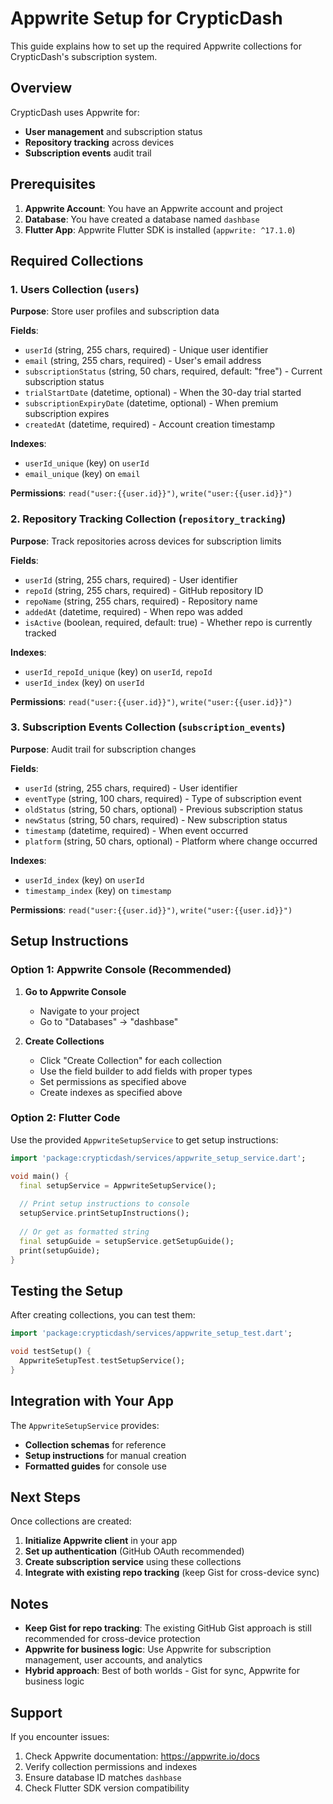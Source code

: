 # Appwrite Setup for CrypticDash

This guide explains how to set up the required Appwrite collections for CrypticDash's subscription system.

## Overview

CrypticDash uses Appwrite for:
- **User management** and subscription status
- **Repository tracking** across devices
- **Subscription events** audit trail

## Prerequisites

1. **Appwrite Account**: You have an Appwrite account and project
2. **Database**: You have created a database named `dashbase`
3. **Flutter App**: Appwrite Flutter SDK is installed (`appwrite: ^17.1.0`)

## Required Collections

### 1. Users Collection (`users`)
**Purpose**: Store user profiles and subscription data

**Fields**:
- `userId` (string, 255 chars, required) - Unique user identifier
- `email` (string, 255 chars, required) - User's email address
- `subscriptionStatus` (string, 50 chars, required, default: "free") - Current subscription status
- `trialStartDate` (datetime, optional) - When the 30-day trial started
- `subscriptionExpiryDate` (datetime, optional) - When premium subscription expires
- `createdAt` (datetime, required) - Account creation timestamp

**Indexes**:
- `userId_unique` (key) on `userId`
- `email_unique` (key) on `email`

**Permissions**: `read("user:{{user.id}}")`, `write("user:{{user.id}}")`

### 2. Repository Tracking Collection (`repository_tracking`)
**Purpose**: Track repositories across devices for subscription limits

**Fields**:
- `userId` (string, 255 chars, required) - User identifier
- `repoId` (string, 255 chars, required) - GitHub repository ID
- `repoName` (string, 255 chars, required) - Repository name
- `addedAt` (datetime, required) - When repo was added
- `isActive` (boolean, required, default: true) - Whether repo is currently tracked

**Indexes**:
- `userId_repoId_unique` (key) on `userId`, `repoId`
- `userId_index` (key) on `userId`

**Permissions**: `read("user:{{user.id}}")`, `write("user:{{user.id}}")`

### 3. Subscription Events Collection (`subscription_events`)
**Purpose**: Audit trail for subscription changes

**Fields**:
- `userId` (string, 255 chars, required) - User identifier
- `eventType` (string, 100 chars, required) - Type of subscription event
- `oldStatus` (string, 50 chars, optional) - Previous subscription status
- `newStatus` (string, 50 chars, required) - New subscription status
- `timestamp` (datetime, required) - When event occurred
- `platform` (string, 50 chars, optional) - Platform where change occurred

**Indexes**:
- `userId_index` (key) on `userId`
- `timestamp_index` (key) on `timestamp`

**Permissions**: `read("user:{{user.id}}")`, `write("user:{{user.id}}")`

## Setup Instructions

### Option 1: Appwrite Console (Recommended)

1. **Go to Appwrite Console**
   - Navigate to your project
   - Go to "Databases" → "dashbase"

2. **Create Collections**
   - Click "Create Collection" for each collection
   - Use the field builder to add fields with proper types
   - Set permissions as specified above
   - Create indexes as specified above

### Option 2: Flutter Code

Use the provided `AppwriteSetupService` to get setup instructions:

```dart
import 'package:crypticdash/services/appwrite_setup_service.dart';

void main() {
  final setupService = AppwriteSetupService();
  
  // Print setup instructions to console
  setupService.printSetupInstructions();
  
  // Or get as formatted string
  final setupGuide = setupService.getSetupGuide();
  print(setupGuide);
}
```

## Testing the Setup

After creating collections, you can test them:

```dart
import 'package:crypticdash/services/appwrite_setup_test.dart';

void testSetup() {
  AppwriteSetupTest.testSetupService();
}
```

## Integration with Your App

The `AppwriteSetupService` provides:

- **Collection schemas** for reference
- **Setup instructions** for manual creation
- **Formatted guides** for console use

## Next Steps

Once collections are created:

1. **Initialize Appwrite client** in your app
2. **Set up authentication** (GitHub OAuth recommended)
3. **Create subscription service** using these collections
4. **Integrate with existing repo tracking** (keep Gist for cross-device sync)

## Notes

- **Keep Gist for repo tracking**: The existing GitHub Gist approach is still recommended for cross-device protection
- **Appwrite for business logic**: Use Appwrite for subscription management, user accounts, and analytics
- **Hybrid approach**: Best of both worlds - Gist for sync, Appwrite for business logic

## Support

If you encounter issues:
1. Check Appwrite documentation: https://appwrite.io/docs
2. Verify collection permissions and indexes
3. Ensure database ID matches `dashbase`
4. Check Flutter SDK version compatibility
